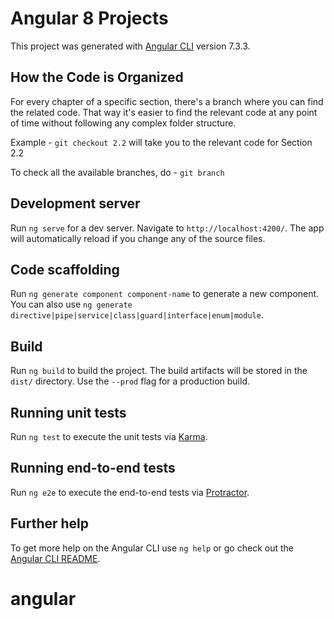# Angular 8 Projects

This project was generated with [Angular CLI](https://github.com/angular/angular-cli) version 7.3.3.

## How the Code is Organized

For every chapter of a specific section, there's a branch where you can find
the related code. That way it's easier to find the relevant code at any point
of time without following any complex folder structure.

Example - `git checkout 2.2` will take you to the relevant code for Section 2.2

To check all the available branches, do - `git branch`

## Development server

Run `ng serve` for a dev server. Navigate to `http://localhost:4200/`. The app will automatically reload if you change any of the source files.

## Code scaffolding

Run `ng generate component component-name` to generate a new component. You can also use `ng generate directive|pipe|service|class|guard|interface|enum|module`.

## Build

Run `ng build` to build the project. The build artifacts will be stored in the `dist/` directory. Use the `--prod` flag for a production build.

## Running unit tests

Run `ng test` to execute the unit tests via [Karma](https://karma-runner.github.io).

## Running end-to-end tests

Run `ng e2e` to execute the end-to-end tests via [Protractor](http://www.protractortest.org/).

## Further help

To get more help on the Angular CLI use `ng help` or go check out the [Angular CLI README](https://github.com/angular/angular-cli/blob/master/README.md).
# angular
